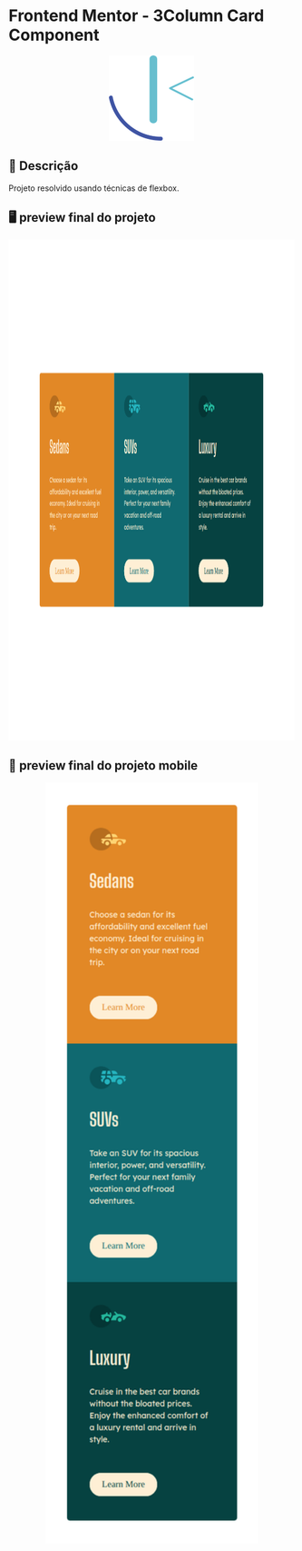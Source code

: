 # Frontend Mentor - 3Column Card Component

<p align="center">
  <img src="https://raw.githubusercontent.com/kevenalves/Frontend-Mentor-Challenges/main/frontend-mentor-logo.png" width="150" height="150"/>
</p>

## 🚀 Descrição
Projeto resolvido usando técnicas de flexbox.

## 🖥️ preview final do projeto

<p align="center">
  <img src="images/desktop.png" width="1127" height="882"/>
</p>

## 📳 preview final do projeto mobile

<p align="center">
  <img src="images/mobile.png" width="375" height="1340"/>
</p>